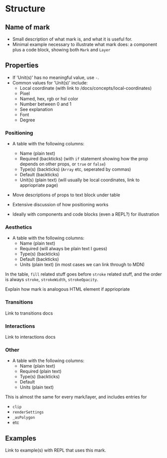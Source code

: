 # Structure

## Name of mark

- Small description of what mark is, and what it is useful for. 
- Minimal example necessary to illustrate what mark does: a component plus a code block, showing both `Mark` and `Layer`

## Properties

- If 'Unit(s)' has no meaningful value, use ` - `.
- Common values for 'Unit(s)' include:
  - Local coordinate (with link to /docs/concepts/local-coordinates)
  - Pixel
  - Named, hex, rgb or hsl color
  - Number between 0 and 1
  - See explanation
  - Font
  - Degree

### Positioning

- A table with the following columns:
  - Name (plain text)
  - Required (backticks) (with `if` statement showing how the prop depends on other props, or `true` or `false`)
  - Type(s) (backticks) (`Array` etc, seperated by commas)
  - Default (backticks)
  - Unit(s) (plain text) (will usually be local coordinates, link to appriopriate page)

- Move descriptions of props to text block under table
- Extensive discussion of how positioning works
- Ideally with components and code blocks (even a REPL?) for illustration

### Aesthetics

- A table with the following columns:
  - Name (plain text)
  - Required (will always be plain text I guess)
  - Type(s) (backticks)
  - Default (backticks)
  - Units (plain text) (in most cases we can link through to MDN)

In the table, `fill` related stuff goes before `stroke` related stuff, and the order is always `stroke`, `strokeWidth`, `strokeOpacity`.

Explain how mark is analogous HTML element if appriopriate

### Transitions

Link to transitions docs

### Interactions

Link to interactions docs

### Other

- A table with the following columns:
  - Name (plain text)
  - Required (plain text)
  - Type(s) (backticks)
  - Default
  - Units (plain text)

This is almost the same for every mark/layer, and includes entries for

- `clip`
- `renderSettings`
- `_asPolygon`
- etc

## Examples

Link to example(s) with REPL that uses this mark.